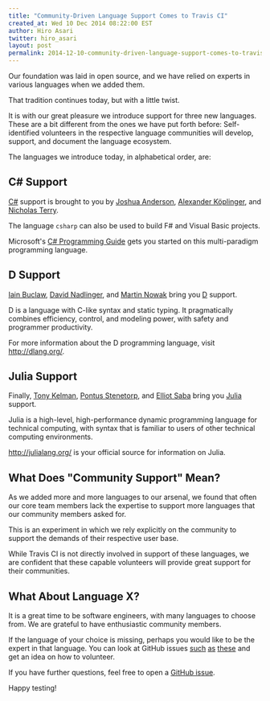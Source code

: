 ```yaml
---
title: "Community-Driven Language Support Comes to Travis CI"
created_at: Wed 10 Dec 2014 08:22:00 EST
author: Hiro Asari
twitter: hiro_asari
layout: post
permalink: 2014-12-10-community-driven-language-support-comes-to-travis-ci
---
```


Our foundation was laid in open source, and we have relied on
experts in various languages when we added them.

That tradition continues today, but with a little twist.

It is with our great pleasure we introduce support for three new languages.
These are a bit different from the ones we have put forth before:
Self-identified volunteers in the respective language communities
will develop, support, and document the language ecosystem.

The languages we introduce today, in alphabetical order, are:

## C# Support

[C#](http://docs.travis-ci.com/user/languages/csharp/) support is brought to you
by [Joshua Anderson](https://github.com/joshua-anderson),
[Alexander Köplinger](https://github.com/akoeplinger), and
[Nicholas Terry](https://github.com/nterry).

The language `csharp` can also be used to build F# and Visual Basic projects.

Microsoft's [C# Programming Guide](http://msdn.microsoft.com/en-us/library/67ef8sbd.aspx)
gets you started on this multi-paradigm programming language.

## D Support

[Iain Buclaw](https://github.com/ibuclaw),
[David Nadlinger](https://github.com/klickverbot), and
[Martin Nowak](https://github.com/MartinNowak) bring you
[D](http://docs.travis-ci.com/user/languages/d/) support.

D is a language with C-like syntax and static typing. It pragmatically combines efficiency, control, and modeling power, with safety and programmer productivity.

For more information about the D programming language,
visit http://dlang.org/.

## Julia Support

Finally, [Tony Kelman](https://github.com/tkelman),
[Pontus Stenetorp](https://github.com/ninjin),
and [Elliot Saba](https://github.com/staticfloat) bring you
[Julia](http://docs.travis-ci.com/user/languages/julia) support.

Julia is a high-level, high-performance dynamic programming language for technical computing,
with syntax that is familiar to users of other technical computing environments.

http://julialang.org/ is your official source for information
on Julia.

## What Does "Community Support" Mean?

As we added more and more languages to our arsenal, we found that
often our core team members lack the expertise to support more
languages that our community members asked for.

This is an experiment in which we rely explicitly on the community
to support the demands of their respective user base.

While Travis CI is not directly involved in support of these
languages, we are confident that these capable volunteers will
provide great support for their communities.

## What About Language X?

It is a great time to be software engineers, with many languages
to choose from.
We are grateful to have enthusiastic community members.

If the language of your choice is missing, perhaps you would like
to be the expert in that language.
You can look at GitHub issues [such](https://github.com/travis-ci/travis-build/pull/294)
[as](https://github.com/travis-ci/travis-build/pull/340)
[these](https://github.com/travis-ci/travis-build/pull/318)
and get an idea on how to volunteer.

If you have further questions, feel free to open a
[GitHub issue](https://github.com/travis-ci/travis-ci/issues/new).

Happy testing!

